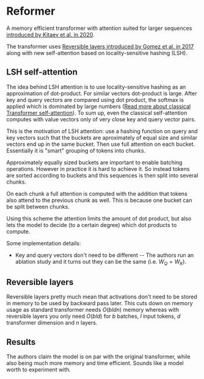 [reversible_layers_paper]: https://arxiv.org/abs/1707.04585
[paper]: https://arxiv.org/abs/2001.04451
# Reformer

A memory efficient transformer with attention suited for larger sequences
[introduced by Kitaev et al. in 2020][paper].

The transformer uses [Reversible layers introduced by Gomez et al. in
2017][reversible_layers_paper] along with new self-attention based on
locality-sensitive hashing (LSH).

## LSH self-attention

The idea behind LSH attention is to use locality-sensitive hashing as an
approximation of dot-product. For similar vectors dot-product is large. After
key and query vectors are compared using dot product, the softmax is applied
which is dominated by large numbers ([Read more about classical Transformer
self-attention](./transformer_self_attention.md)). To sum up, even the classical
self-attention computes with value vectors only of very close key and query
vector pairs.

This is the motivation of LSH attention: use a hashing function on query and key
vectors such that the buckets are aproximately of equal size and similar vectors
end up in the same bucket. Then use full attention on each bucket. Essentially
it is "smart" grouping of tokens into chunks.

Approximately equally sized buckets are important to enable batching operations.
However in practice it is hard to achieve it. So instead tokens are sorted
according to buckets and this sequences is then split into several chunks.

On each chunk a full attention is computed with the addition that tokens also
attend to the previous chunk as well. This is because one bucket can be split
between chunks.

Using this scheme the attention limits the amount of dot product, but also lets
the model to decide (to a certain degree) which dot products to compute.

Some implementation details:

- Key and query vectors don't need to be different -- The authors run an
  ablation study and it turns out they can be the same (i.e. $W_Q = W_K$).

## Reversible layers

Reversible layers pretty much mean that activations don't need to be stored in
memory to be used by backward pass later. This cuts down on memory usage as
standard transformer needs $O(bldn)$ memory whereas with reversible layers you
only need $O(bld)$ for $b$ batches, $l$ input tokens, $d$ transformer dimension
and $n$ layers.

## Results

The authors claim the model is on par with the original transformer, while also
being much more memory and time efficient. Sounds like a model worth to
experiment with.


